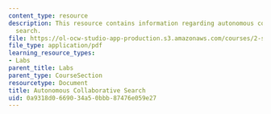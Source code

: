 ```yaml
---
content_type: resource
description: This resource contains information regarding autonomous collaborative
  search.
file: https://ol-ocw-studio-app-production.s3.amazonaws.com/courses/2-s998-marine-autonomy-sensing-and-communications-spring-2012/0a9318d0669034a50bbb87476e059e27_MIT2_S998S12_Lab09.pdf
file_type: application/pdf
learning_resource_types:
- Labs
parent_title: Labs
parent_type: CourseSection
resourcetype: Document
title: Autonomous Collaborative Search
uid: 0a9318d0-6690-34a5-0bbb-87476e059e27
---
```

